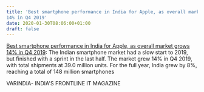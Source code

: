 ```yaml
---
title: 'Best smartphone performance in India for Apple, as overall market grows
14% in Q4 2019'
date: 2020-01-30T08:06:00+01:00
draft: false
---
```


[Best smartphone performance in India for Apple, as overall market grows 14% in Q4 2019](https://varindia.com/news/best-smartphone-performance-in-india-for-apple-as-overall-market-grows-14-in-q4-2019#.XjKAXIWVqag.blogger): The Indian smartphone market had a slow start to 2019, but finished with a sprint in the last half. The market grew 14% in Q4 2019, with total shipments at 39.0 million units. For the full year, India grew by 8%, reaching a total of 148 million smartphones  
  
VARINDIA- INDIA'S FRONTLINE IT MAGAZINE
